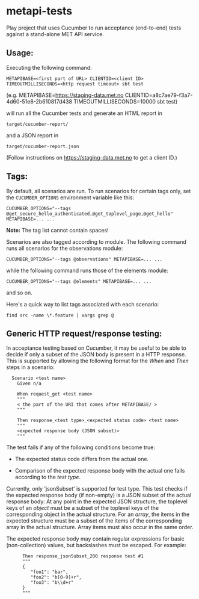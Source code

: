 # metapi-tests

Play project that uses Cucumber to run acceptance (end-to-end) tests against a stand-alone MET API service.


Usage:
------

Executing the following command:

  `METAPIBASE=<first part of URL> CLIENTID=<client ID> TIMEOUTMILLISECONDS=<http request timeout> sbt test`

(e.g. METAPIBASE=https://staging-data.met.no CLIENTID=a8c7ae79-f3a7-4d60-51e8-2b610817d438 TIMEOUTMILLISECONDS=10000 sbt test)

will run all the Cucumber tests and generate an HTML report in

  `target/cucumber-report/`

and a JSON report in

  `target/cucumber-report.json`

(Follow instructions on https://staging-data.met.no to get a client ID.)


Tags:
-----

By default, all scenarios are run. To run scenarios for certain tags only, set the `CUCUMBER_OPTIONS` environment variable
like this:

  `CUCUMBER_OPTIONS="--tags @get_secure_hello_authenticated,@get_toplevel_page,@get_hello" METAPIBASE=... ...`

**Note:** The tag list cannot contain spaces!

Scenarios are also tagged according to module. The following command runs all scenarios for the observations module:

  `CUCUMBER_OPTIONS="--tags @observations" METAPIBASE=... ...`

while the following command runs those of the elements module:

  `CUCUMBER_OPTIONS="--tags @elements" METAPIBASE=... ...`

and so on.

Here's a quick way to list tags associated with each scenario:

`find src -name \*.feature | xargs grep @`


Generic HTTP request/response testing:
--------------------------------------

In acceptance testing based on Cucumber, it may be useful to be able to decide if only a subset of the JSON body is present in a HTTP response.
This is supported by allowing the following format for the _When_ and _Then_ steps in a scenario:

```
  Scenario <test name>
    Given n/a

    When request_get <test name>
    """
    < the part of the URI that comes after METAPIBASE/ >
    """

    Then response_<test type>_<expected status code> <test name>
    """
    <expected response body (JSON subset)>
    """
```

The test fails if any of the following conditions become true:

* The expected status code differs from the actual one.

* Comparison of the expected response body with the actual one fails according to the _test type_.

Currently, only 'jsonSubset' is supported for test type. This test checks if the expected response body (if non-empty) is a JSON subset of the actual response body:
At any point in the expected JSON structure, the toplevel keys of an _object_ must be a subset of the toplevel keys of the corresponding object
in the actual structure. For an _array_, the items in the expected structure must be a subset of the items of the corresponding array in the actual structure.
Array items must also occur in the same order.

The expected response body may contain regular expressions for basic (non-collection) values, but backslashes must be escaped. For example:

```
      Then response_jsonSubset_200 response test #1
      """
      {
         "foo1": "bar",
         "foo2": "b[0-9]+r",
         "foo3": "b\\d+r"
      }
      """
```
